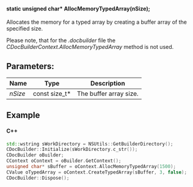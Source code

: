 #### static unsigned char\* AllocMemoryTypedArray(nSize);

Allocates the memory for a typed array by creating a buffer array of the specified size.

Please note, that for the *.docbuilder* file the *CDocBuilderContext.AllocMemoryTypedArray* method is not used.

## Parameters:

| Name    | Type            | Description            |
| ------- | --------------- | ---------------------- |
| *nSize* | const size\_t\* | The buffer array size. |

## Example

#### C++

```c++
std::wstring sWorkDirectory = NSUtils::GetBuilderDirectory();
CDocBuilder::Initialize(sWorkDirectory.c_str());
CDocBuilder oBuilder;
CContext oContext = oBuilder.GetContext();
unsigned char* sBuffer = oContext.AllocMemoryTypedArray(1500);
CValue oTypedArray = oContext.CreateTypedArray(sBuffer, 3, false);
CDocBuilder::Dispose();
```
